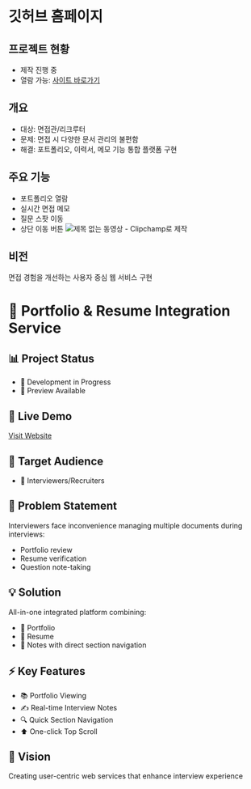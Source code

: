 # 깃허브 홈페이지

## 프로젝트 현황
- 제작 진행 중
- 열람 가능: [사이트 바로가기](https://gogoleelee88.github.io/resume88/)

## 개요
- 대상: 면접관/리크루터
- 문제: 면접 시 다양한 문서 관리의 불편함
- 해결: 포트폴리오, 이력서, 메모 기능 통합 플랫폼 구현

## 주요 기능
- 포트폴리오 열람
- 실시간 면접 메모
- 질문 스팟 이동
- 상단 이동 버튼
![제목 없는 동영상 - Clipchamp로 제작](https://github.com/user-attachments/assets/f4ae9097-4f31-4c79-b5b7-e10c62f4d2a8)


## 비전
면접 경험을 개선하는 사용자 중심 웹 서비스 구현


# 🌟 Portfolio & Resume Integration Service

## 📊 Project Status
- 🚧 Development in Progress
- 👀 Preview Available

## 🔗 Live Demo
[Visit Website](https://gogoleelee88.github.io/resume88/)

## 🎯 Target Audience
- 👥 Interviewers/Recruiters

## 🤔 Problem Statement
Interviewers face inconvenience managing multiple documents during interviews:
- Portfolio review
- Resume verification 
- Question note-taking

## 💡 Solution
All-in-one integrated platform combining:
- 📁 Portfolio
- 📄 Resume
- 📝 Notes with direct section navigation

## ⚡ Key Features
- 📚 Portfolio Viewing
- ✍️ Real-time Interview Notes
- 🔍 Quick Section Navigation
- ⬆️ One-click Top Scroll

## 💫 Vision
Creating user-centric web services that enhance interview experience
